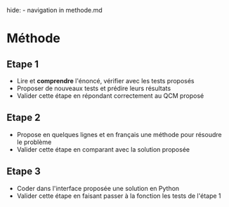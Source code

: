 hide: - navigation  in methode.md

# Méthode


## Etape 1

* Lire et **comprendre** l'énoncé, vérifier avec les tests proposés
* Proposer de nouveaux tests et prédire leurs résultats
* Valider cette étape en répondant correctement au QCM proposé

## Etape 2

* Propose en quelques lignes et en français une méthode pour résoudre le problème
* Valider cette étape en comparant avec la solution proposée

## Etape 3

* Coder dans l'interface proposée une solution en Python
* Valider cette étape en faisant passer à la fonction les tests de l'étape 1




